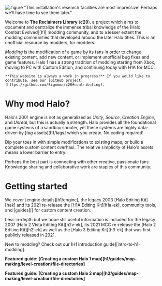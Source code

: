 ![.figure "This installation's research facilities are most impressive! Perhaps we'll have time to see them later."](343.jpg)

Welcome to **The Reclaimers Library** (**c20**), a project which aims to document and centralize the immense tribal knowledge of the [Halo: Combat Evolved][h1] modding community, and to a lesser extent the modding communities that developed around the later Halo titles. This is an unofficial resource by modders, for modders.

_Modding_ is the modification of a game by its fans in order to change existing content, add new content, or implement unofficial bug fixes and game features. Halo 1 has a strong tradition of modding starting from Xbox, moving to PC with Custom Edition, and continuing today with H1A for MCC.

```.alert
**This website is always a work in progress!** If you would like to contribute, see our [GitHub project](https://github.com/Sigmmma/c20#contributing).
```

# Why mod Halo?
Halo's 2001 engine is not as generalized as _Unity_, _Source_, _Creation Engine_, and _Unreal_, but this is actually a strength. Halo provides all the foundational game systems of a sandbox shooter, yet these systems are highly data-driven by [_tag_ assets][h1/tags] which you create. No coding required!

Dip your toes in with simple modifications to existing maps, or build a complete custom content overhaul. The relative simplicity of Halo's assets means a lower barrier to entry.

Perhaps the best part is connecting with other creative, passionate fans. Knowledge sharing and collaborative work are staples of this community.

# Getting started
We cover [engine details][h1/engine], the legacy 2003 [Halo Editing Kit][hek] and its 2021 re-release the [H1A Editing Kit][h1a-ek], community tools, and [guides][] for custom content creation.

Less in-depth but we hope still useful information is included for the legacy 2007 [Halo 2 Vista Editing Kit][h2v-ek], its 2021 MCC re-release the [Halo 2 Editing Kit][h2-ek] as well as the [Halo 3 Editing Kit][h3-ek] that was first publicly released in 2021.

New to modding? Check out our [H1 introduction guide][intro-to-h1-modding].

<div class="card" style="background-image: url(/h1/guides/level-creation/blender-level-creation-advanced/1X.jpg)">

**Featured guide: [Creating a custom Halo 1 map][h1/guides/map-making/level-creation/file-directories]**

</div>

<div class="card" style="background-image: url(/h1/guides/level-creation/blender-level-creation-advanced/1X.jpg)">

**Featured guide: [Creating a custom Halo 2 map][h2/guides/map-making/level-creation/file-directories]**

</div>
